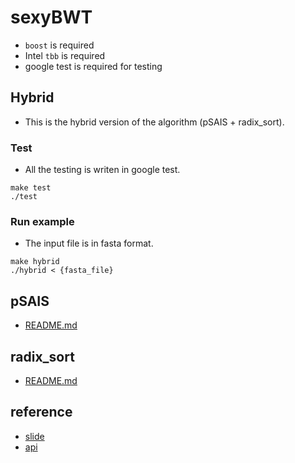 # sexyBWT
* `boost` is required
* Intel `tbb` is required
* google test is required for testing

## Hybrid
* This is the hybrid version of the algorithm (pSAIS + radix_sort).

### Test
* All the testing is writen in google test.
```
make test
./test
```

### Run example
* The input file is in fasta format.
```
make hybrid
./hybrid < {fasta_file}
```

## pSAIS
* [README.md](https://github.com/WilliamHsieh/sexyBWT/tree/psais)

## radix_sort
* [README.md](https://github.com/WilliamHsieh/sexyBWT/tree/radix_sort)

## reference
* [slide](https://docs.google.com/presentation/d/1_wfaj8DifSW6FZVzTrDeEVucdw74WgY7prA6zdyCS1o/edit#slide=id.ge4f602b3f0_0_213)
* [api](https://hackmd.io/@williamhsieh/SyT9fFN9d)